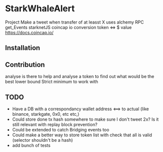 # StarkWhaleAlert

Project
Make a tweet when transfer of at leasst X
uses alchemy RPC get_Events
starknetJS
coincap io conversion token <=> $ value https://docs.coincap.io/

## Installation

## Contribution

analyse is there to help and analyse a token to find out what would be the best lower bound
Strict minimum to work with

## TODO

- Have a DB with a correspondancy wallet address <==> to actual (like binance, starkgate, 0x0, etc etc,)
- Could store done tx hash somewhere to make sure I don't tweet 2x? Is it still relevant with replay block prevention?
- Could be extended to catch Bridging events too
- Could make a better way to store token list with check that all is valid (selector shouldn't be a hash)
- add bunch of tests

